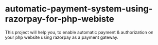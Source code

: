 # automatic-payment-system-using-razorpay-for-php-webiste
This project will help you, to enable automatic payment &amp; authorization on your php website using razorpay as a payment gateway.
